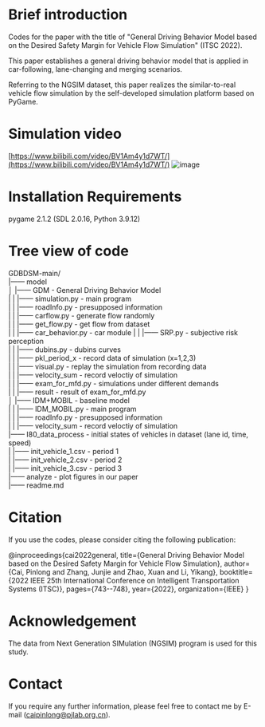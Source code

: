 # Brief introduction

Codes for the paper with the title of "General Driving Behavior Model based on the Desired Safety Margin for Vehicle Flow Simulation" (ITSC 2022).

This paper establishes a general driving behavior model that is applied in car-following, lane-changing and merging scenarios.

Referring to the NGSIM dataset, this paper realizes the similar-to-real vehicle flow simulation by the self-developed simulation platform based on PyGame. 

# Simulation video

[https://www.bilibili.com/video/BV1Am4y1d7WT/](https://www.bilibili.com/video/BV1Am4y1d7WT/)
![image](https://user-images.githubusercontent.com/24663258/206148572-9e3c760e-1b28-4a40-b7e2-e6c493996514.png)


# Installation Requirements

pygame 2.1.2 (SDL 2.0.16, Python 3.9.12)


# Tree view of code
GDBDSM-main/<br>
|—— model<br>
│   |—— GDM                       - General Driving Behavior Model<br>
|   |   |—— simulation.py         - main program<br>
|   |   |—— roadInfo.py           - presupposed information<br>
|   |   |—— carflow.py            - generate flow randomly <br>
|   |   |—— get_flow.py           - get flow from dataset<br>
|   |   |—— car_behavior.py       - car module
|   |   |—— SRP.py                - subjective risk perception<br>
|   |   |—— dubins.py             - dubins curves<br>
|   |   |—— pkl_period_x          - record data of simulation (x=1,2,3)<br>
|   |   |—— visual.py             - replay the simulation from recording data<br>
|   |   |—— velocity_sum          - record veloctiy of simulation<br>
|   |   |—— exam_for_mfd.py       - simulations under different demands<br>
|   |   |—— result                - result of exam_for_mfd.py <br>
│   |—— IDM+MOBIL                 - baseline model<br>
|   |   |—— IDM_MOBIL.py          - main program<br>
|   |   |—— roadInfo.py           - presupposed information<br>
|   |   |—— velocity_sum          - record veloctiy of simulation<br>
|—— I80_data_process              - initial states of vehicles in dataset (lane id, time, speed)<br>
|    |—— init_vehicle_1.csv        - period 1<br>
|   |—— init_vehicle_2.csv        - period 2<br>
|   |—— init_vehicle_3.csv        - period 3<br>
|—— analyze                       - plot figures in our paper<br>
|—— readme.md


# Citation

If you use the codes, please consider citing the following publication:

@inproceedings{cai2022general,
  title={General Driving Behavior Model based on the Desired Safety Margin for Vehicle Flow Simulation},
  author={Cai, Pinlong and Zhang, Junjie and Zhao, Xuan and Li, Yikang},
  booktitle={2022 IEEE 25th International Conference on Intelligent Transportation Systems (ITSC)},
  pages={743--748},
  year={2022},
  organization={IEEE}
}

# Acknowledgement

The data from Next Generation SIMulation (NGSIM) program is used for this study.

# Contact

If you require any further information, please feel free to contact me by E-mail (caipinlong@pjlab.org.cn). 

